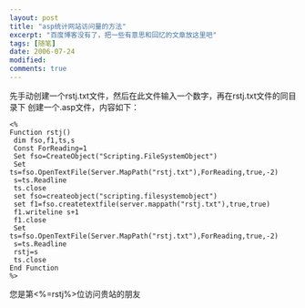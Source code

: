 ```yaml
---
layout: post
title: "asp统计网站访问量的方法"
excerpt: "百度博客没有了，把一些有意思和回忆的文章放这里吧"
tags: [随笔]
date: 2006-07-24
modified: 
comments: true
---
```



先手动创建一个rstj.txt文件，然后在此文件输入一个数字，再在rstj.txt文件的同目录下
创建一个.asp文件，内容如下：

~~~
<% 
Function rstj()
 dim fso,f1,ts,s
 Const ForReading=1
 Set fso=CreateObject("Scripting.FileSystemObject")
 Set ts=fso.OpenTextFile(Server.MapPath("rstj.txt"),ForReading,true,-2)
 s=ts.Readline
 ts.close
 set fso=createobject("scripting.filesystemobject")
 set f1=fso.createtextfile(server.mappath("rstj.txt"),true,true)
 f1.writeline s+1
 f1.close
 Set ts=fso.OpenTextFile(Server.MapPath("rstj.txt"),ForReading,true,-2)
 s=ts.Readline
 rstj=s
 ts.close
End Function
%>
~~~

您是第<%=rstj%>位访问贵站的朋友
